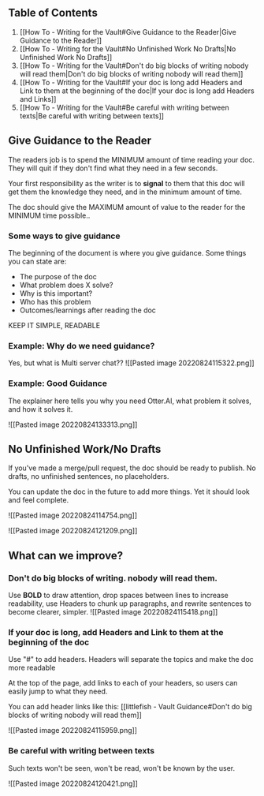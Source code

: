 ## Table of Contents
1. [[How To - Writing for the Vault#Give Guidance to the Reader|Give Guidance to the Reader]]
2. [[How To - Writing for the Vault#No Unfinished Work No Drafts|No Unfinished Work No Drafts]]
3. [[How To - Writing for the Vault#Don't do big blocks of writing nobody will read them|Don't do big blocks of writing nobody will read them]]
4. [[How To - Writing for the Vault#If your doc is long add Headers and Link to them at the beginning of the doc|If your doc is long add Headers and Links]]
5. [[How To - Writing for the Vault#Be careful with writing between texts|Be careful with writing between texts]]


## Give Guidance to the Reader
The readers job is to spend the MINIMUM amount of time reading your doc. They will quit if they don't find what they need in a few seconds. 

Your first responsibility as the writer is to **signal** to them that this doc will get them the knowledge they need, and in the minimum amount of time.

The doc should give the MAXIMUM amount of value to the reader for the MINIMUM time possible..

### Some ways to give guidance
The beginning of the document is where you give guidance. Some things you can state are:
- The purpose of the doc
- What problem does X solve?
- Why is this important?
- Who has this problem
- Outcomes/learnings after reading the doc

KEEP IT SIMPLE, READABLE

### Example: Why do we need guidance?
Yes, but what is Multi server chat??
![[Pasted image 20220824115322.png]]

### Example: Good Guidance
The explainer here tells you why you need Otter.AI, what problem it solves, and how it solves it. 

![[Pasted image 20220824133313.png]]
## No Unfinished Work/No Drafts 
If you've made a merge/pull request, the doc should be ready to publish. No drafts, no unfinished sentences, no placeholders.

You can update the doc in the future to add more things. Yet it should look and feel complete.

![[Pasted image 20220824114754.png]]

![[Pasted image 20220824121209.png]]
## What can we improve?

### Don't do big blocks of writing. nobody will read them. 
Use **BOLD** to draw attention, drop spaces between lines to increase readability, use Headers to chunk up paragraphs, and rewrite sentences to become clearer, simpler.
![[Pasted image 20220824115418.png]]


### If your doc is long, add Headers and Link to them at the beginning of the doc
Use "#" to add headers. Headers will separate the topics and make the doc more readable

At the top of the page, add links to each of your headers, so users can easily jump to what they need.

You can add header links like this: [[littlefish - Vault Guidance#Don't do big blocks of writing nobody will read them]]


![[Pasted image 20220824115959.png]]


### Be careful with writing between texts
Such texts won't be seen, won't be read, won't be known by the user. 

![[Pasted image 20220824120421.png]]

